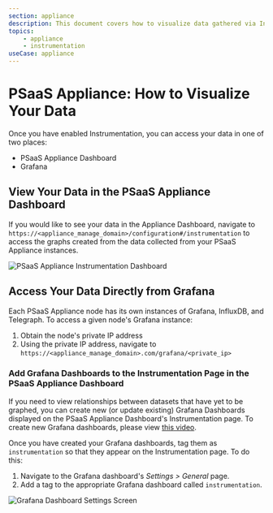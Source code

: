 ```yaml
---
section: appliance
description: This document covers how to visualize data gathered via Instrumentation.
topics:
    - appliance
    - instrumentation
useCase: appliance
---
```


# PSaaS Appliance: How to Visualize Your Data

Once you have enabled Instrumentation, you can access your data in one of two places:

* PSaaS Appliance Dashboard
* Grafana

## View Your Data in the PSaaS Appliance Dashboard

If you would like to see your data in the Appliance Dashboard, navigate to `https://<appliance_manage_domain>/configuration#/instrumentation` to access the graphs created from the data collected from your PSaaS Appliance instances.

![PSaaS Appliance Instrumentation Dashboard](/media/articles/appliance/instrumentation/general-data.png)

## Access Your Data Directly from Grafana

Each PSaaS Appliance node has its own instances of Grafana, InfluxDB, and Telegraph. To access a given node's Grafana instance:

1. Obtain the node's private IP address
2. Using the private IP address, navigate to `https://<appliance_manage_domain>.com/grafana/<private_ip>`

### Add Grafana Dashboards to the Instrumentation Page in the PSaaS Appliance Dashboard

If you need to view relationships between datasets that have yet to be graphed, you can create new (or update existing) Grafana Dashboards displayed on the PSaaS Appliance Dashboard's Instrumentation page. To create new Grafana dashboards, please view [this video](https://www.youtube.com/watch?v=sKNZMtoSHN4&index=7&list=PLDGkOdUX1Ujo3wHw9-z5Vo12YLqXRjzg2).

Once you have created your Grafana dashboards, tag them as `instrumentation` so that they appear on the Instrumentation page. To do this:

1. Navigate to the Grafana dashboard's *Settings > General* page.
2. Add a tag to the appropriate Grafana dashboard called `instrumentation`.

![Grafana Dashboard Settings Screen](/media/articles/appliance/instrumentation/tag-dashboard.png)
